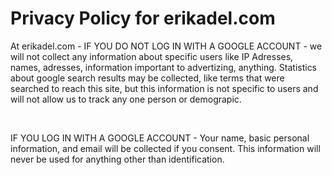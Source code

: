 <!DOCTYPE html>
<html>
<body>
<h1>Privacy Policy for erikadel.com</h1>
<p>At erikadel.com - IF YOU DO NOT LOG IN WITH A GOOGLE ACCOUNT - we will not collect any information about specific users like IP Adresses, names, adresses, information important to advertizing, anything. Statistics about google search results may be collected, like terms that were searched to reach this site, but this information is not specific to users and will not allow us to track any one person or demograpic.</p>
  <br>
  <p> IF YOU LOG IN WITH A GOOGLE ACCOUNT - Your name, basic personal information, and email will be collected if you consent. This information will never be used for anything other than identification.</p>
</body>
</html>
